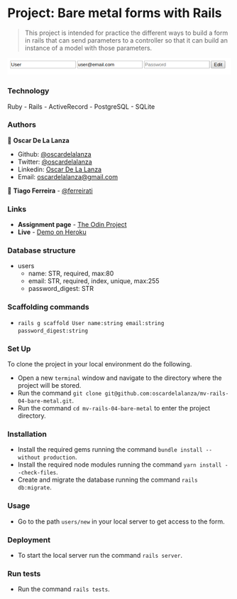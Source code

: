 # Project: Bare metal forms with Rails

> This project is intended for practice the different ways to build a form in rails that can send parameters to a controller
> so that it can build an instance of a model with those parameters.

![screenshot](screenshots/bare-metal.png)

### Technology

Ruby - Rails - ActiveRecord - PostgreSQL - SQLite 

### Authors

👤 **Oscar De La Lanza**

- Github: [@oscardelalanza](https://github.com/oscardelalanza)
- Twitter: [@oscardelalanza](https://twitter.com/oscardelalanza)
- Linkedin: [Oscar De La Lanza](https://linkedin.com/in/oscardelalanza)
- Email: [oscardelalanza@gmail.com](mailto:oscardelalanza@gmail.com)

👤 **Tiago Ferreira** - [@ferreirati](https://github.com/ferreirati)

### Links

- **Assignment page** - [The Odin Project](https://www.theodinproject.com/courses/ruby-on-rails/lessons/forms)
- **Live** - [Demo on Heroku](https://sleepy-caverns-46639.herokuapp.com/)

### Database structure

- users
  - name: STR, required, max:80
  - email: STR, required, index, unique, max:255
  - password_digest: STR

### Scaffolding commands

- `rails g scaffold User name:string email:string password_digest:string`

### Set Up

To clone the project in your local environment do the following.

- Open a new `terminal` window and navigate to the directory where the project will be stored.
- Run the command `git clone git@github.com:oscardelalanza/mv-rails-04-bare-metal.git`.
- Run the command `cd mv-rails-04-bare-metal` to enter the project directory.

### Installation

- Install the required gems running the command `bundle install --without production`.
- Install the required node modules running the command `yarn install --check-files`.
- Create and migrate the database running the command `rails db:migrate`.

### Usage

- Go to the path `users/new` in your local server to get access to the form. 

### Deployment

- To start the local server run the command `rails server`.

### Run tests

- Run the command `rails tests`.

